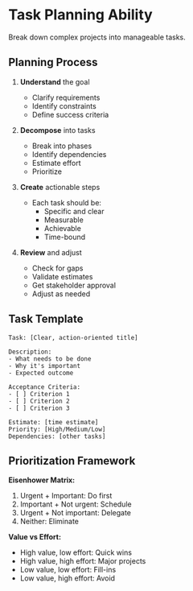 # Task Planning Ability

Break down complex projects into manageable tasks.

## Planning Process

1. **Understand** the goal
   - Clarify requirements
   - Identify constraints
   - Define success criteria

2. **Decompose** into tasks
   - Break into phases
   - Identify dependencies
   - Estimate effort
   - Prioritize

3. **Create** actionable steps
   - Each task should be:
     * Specific and clear
     * Measurable
     * Achievable
     * Time-bound

4. **Review** and adjust
   - Check for gaps
   - Validate estimates
   - Get stakeholder approval
   - Adjust as needed

## Task Template

```
Task: [Clear, action-oriented title]

Description:
- What needs to be done
- Why it's important
- Expected outcome

Acceptance Criteria:
- [ ] Criterion 1
- [ ] Criterion 2
- [ ] Criterion 3

Estimate: [time estimate]
Priority: [High/Medium/Low]
Dependencies: [other tasks]
```

## Prioritization Framework

**Eisenhower Matrix:**
1. Urgent + Important: Do first
2. Important + Not urgent: Schedule
3. Urgent + Not important: Delegate
4. Neither: Eliminate

**Value vs Effort:**
- High value, low effort: Quick wins
- High value, high effort: Major projects
- Low value, low effort: Fill-ins
- Low value, high effort: Avoid
